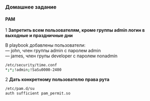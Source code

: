 ### Домашнее задание
#### PAM

1 **Запретить всем пользователям, кроме группы admin логин в выходные и праздничные дни**  

В playbook добавлены пользователи:  
— john, член группы admin с паролем admin  
— james, член групы developer с паролем nonadmin  

```bash
/etc/security/time.conf
*;*;!admin;!SaSu0000-2400
```

2 **Дать конкретному пользователю права рута**  


```bash
/etc/pam.d/su
auth sufficient pam_permit.so
```
